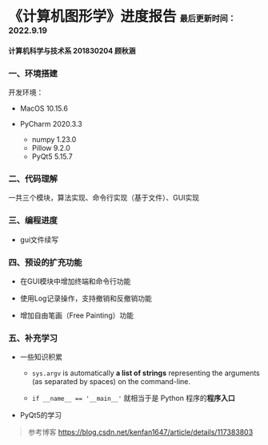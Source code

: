 # 《计算机图形学》进度报告    <font size=3>最后更新时间：2022.9.19</font>

#### 计算机科学与技术系 201830204 顾秋涵



### 一、环境搭建

开发环境：

* MacOS 10.15.6

* PyCharm 2020.3.3 
  * numpy 1.23.0
  * Pillow 9.2.0
  * PyQt5 5.15.7



### 二、代码理解

一共三个模块，算法实现、命令行实现（基于文件）、GUI实现



### 三、编程进度

* gui文件续写



### 四、预设的扩充功能

* 在GUI模块中增加终端和命令行功能

* 使用Log记录操作，支持撤销和反撤销功能
* 增加自由笔画（Free Painting）功能

  

### 五、补充学习

* 一些知识积累

  * `sys.argv` is automatically **a list of strings** representing the arguments (as separated by spaces) on the command-line. 

  * `if __name__ == '__main__'` 就相当于是 Python 程序的**程序入口**

* PyQt5的学习
> 参考博客 https://blog.csdn.net/kenfan1647/article/details/117383803